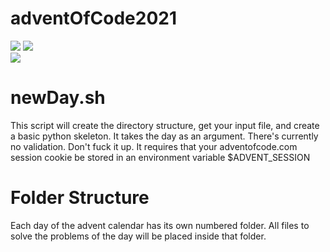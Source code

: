 # adventOfCode2021
![](https://img.shields.io/badge/day%20📅-2-blue)
![](https://img.shields.io/badge/stars%20⭐-4-yellow)	
![](https://img.shields.io/badge/days%20completed-2-red)


# newDay.sh
This script will create the directory structure, get your input file, and create a basic python skeleton.
It takes the day as an argument. There's currently no validation. Don't fuck it up.
It requires that your adventofcode.com session cookie be stored in an environment variable $ADVENT_SESSION

# Folder Structure
Each day of the advent calendar has its own numbered folder. All files to solve the problems of the day will be placed inside that folder. 
